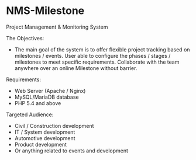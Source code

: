 # NMS-Milestone
Project Management &amp; Monitoring System

The Objectives:
- The main goal of the system is to offer flexible project tracking based on milestones / events. User able to configure the phases / stages / milestones to meet specific requirements. Collaborate with the team anywhere over an online Milestone without barrier.

Requirements:
- Web Server (Apache / Nginx)
- MySQL/MariaDB database
- PHP 5.4 and above

Targeted Audience:
- Civil / Construction development
- IT / System development
- Automotive development
- Product development
- Or anything related to events and development 
